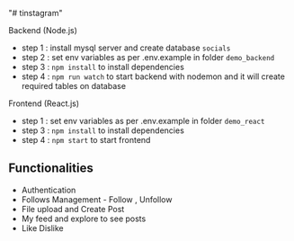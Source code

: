 "# tinstagram"

Backend (Node.js)

- step 1 : install mysql server and create database `socials` 
- step 2 : set env variables as per .env.example in folder `demo_backend`  
- step 3 : `npm install` to install dependencies  
- step 4 : `npm run watch` to start backend with nodemon and it will create required tables on database  

Frontend (React.js)

- step 1 : set env variables as per .env.example in folder `demo_react`  
- step 3 : `npm install` to install dependencies  
- step 4 : `npm start` to start frontend  

## Functionalities

- Authentication
- Follows Management - Follow , Unfollow
- File upload and Create Post
- My feed and explore to see posts
- Like Dislike
